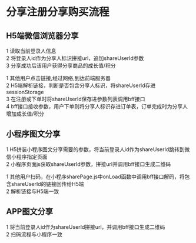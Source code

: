 # 分享注册分享购买流程

## H5端微信浏览器分享

1 读取当前登录人信息  
2 将登录人id作为分享人标识拼接url，追加shareUserId参数  
3 分享成功后该用户获得分享商品的成长值/积分  

1 其他用户点击链接,经过网络,到达前端服务器  
2 H5端解析链接，判断是否包含分享人标识，将shareUserId存进sessionStorage  
3 在注册或下单时将shareUserId保存进参数列表调用bff接口  
4 bff接口接收参数，用户下单则将分享人标识存进订单表，订单完成时为分享人增加成长值/积分

## 小程序图文分享
1 H5拼装小程序图文分享需要的参数，将当前登录人id作为shareUserId跳转到微信小程序指定页面  
2 小程序页面js获取shareUserId参数，拼接url并调用bff接口生成二维码  

1 其他用户扫码，在小程序sharePage.js中onLoad函数中调用bff接口解码，将包含shareUserId的链接回传给H5端  
2 解析链接与H5端一致

## APP图文分享
1 将当前登录人id作为shareUserId拼接url，并调用bff接口生成二维码  
2 扫码流程与小程序一致  